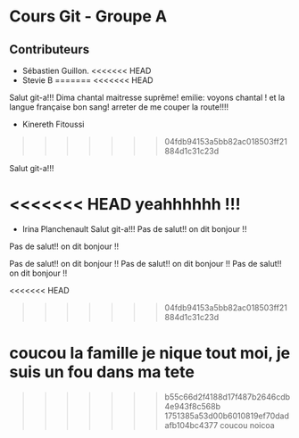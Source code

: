 # Cours Git - Groupe A

## Contributeurs

* Sébastien Guillon.
<<<<<<< HEAD
* Stevie B
=======
<<<<<<< HEAD


Salut git-a!!! Dima
chantal maitresse suprême!
emilie: voyons chantal ! et la langue française bon sang!
arreter de me couper la route!!!!


* Kinereth Fitoussi
>>>>>>> 04fdb94153a5bb82ac018503ff21884d1c31c23d

Salut git-a!!!

<<<<<<< HEAD
yeahhhhhh !!! 
=======
* Irina Planchenault
Salut git-a!!! 
Pas de salut!! on dit bonjour !!



Pas de salut!! on dit bonjour !!


Pas de salut!! on dit bonjour !!
Pas de salut!! on dit bonjour !!
Pas de salut!! on dit bonjour !!



<<<<<<< HEAD
>>>>>>> 04fdb94153a5bb82ac018503ff21884d1c31c23d

coucou la famille je nique tout moi, je suis un fou dans ma tete
=======


>>>>>>> b55c66d2f4188d17f487b2646cdb4e943f8c568b
>>>>>>> 1751385a53d00b6010819ef70dadafb104bc4377
 coucou noicoa